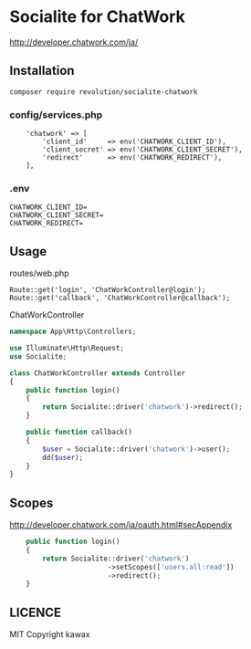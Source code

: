 # Socialite for ChatWork

http://developer.chatwork.com/ja/

## Installation
```
composer require revolution/socialite-chatwork
```

### config/services.php

```
    'chatwork' => [
        'client_id'     => env('CHATWORK_CLIENT_ID'),
        'client_secret' => env('CHATWORK_CLIENT_SECRET'),
        'redirect'      => env('CHATWORK_REDIRECT'),
    ],
```

### .env
```
CHATWORK_CLIENT_ID=
CHATWORK_CLIENT_SECRET=
CHATWORK_REDIRECT=
```

## Usage

routes/web.php
```
Route::get('login', 'ChatWorkController@login');
Route::get('callback', 'ChatWorkController@callback');
```

ChatWorkController

```php
namespace App\Http\Controllers;

use Illuminate\Http\Request;
use Socialite;

class ChatWorkController extends Controller
{
    public function login()
    {
        return Socialite::driver('chatwork')->redirect();
    }

    public function callback()
    {
        $user = Socialite::driver('chatwork')->user();
        dd($user);
    }
}

```

## Scopes

http://developer.chatwork.com/ja/oauth.html#secAppendix

```php
    public function login()
    {
        return Socialite::driver('chatwork')
                        ->setScopes(['users.all:read'])
                        ->redirect();
    }
```

## LICENCE
MIT
Copyright kawax

